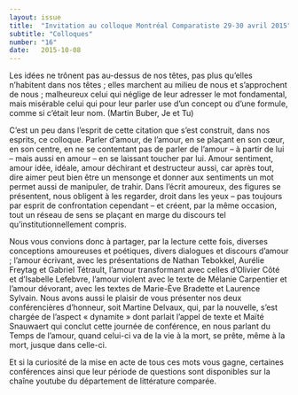 ```yaml
---
layout: issue
title:  "Invitation au colloque Montréal Comparatiste 29-30 avril 2015"
subtitle: "Colloques"
number: "16"
date:   2015-10-08
---
```

Les idées ne trônent pas au-dessus de nos têtes, pas plus qu’elles n’habitent dans nos têtes ; elles marchent au milieu de nous et s’approchent de nous ; malheureux celui qui néglige de leur adresser le mot fondamental, mais misérable celui qui pour leur parler use d’un concept ou d’une formule, comme si c’était leur nom. (Martin Buber, Je et Tu)

C’est un peu dans l’esprit de cette citation que s’est construit, dans nos esprits, ce colloque. Parler d’amour, de l’amour, en se plaçant en son cœur, en son centre, en ne se contentant pas de parler de l’amour – à partir de lui – mais aussi en amour – en se laissant toucher par lui. Amour sentiment, amour idée, idéale, amour déchirant et destructeur aussi, car après tout, dire aimer peut bien être un mensonge et donner aux sentiments un mot permet aussi de manipuler, de trahir. Dans l’écrit amoureux, des figures se présentent, nous obligent à les regarder, droit dans les yeux – pas toujours par esprit de confrontation cependant – et créent, par la même occasion, tout un réseau de sens se plaçant en marge du discours tel qu’institutionnellement compris.

Nous vous convions donc à partager, par la lecture cette fois, diverses conceptions amoureuses et poétiques, divers dialogues et discours d’amour ; l’amour écrivant, avec les présentations de Nathan Tebokkel, Aurélie Freytag et Gabriel Tétrault, l’amour transformant avec celles d’Olivier Côté et d’Isabelle Lefebvre, l’amour violent avec le texte de Mélanie Carpentier et l’amour dévorant, avec les textes de Marie-Ève Bradette et Laurence Sylvain. Nous avons aussi le plaisir de vous présenter nos deux conférencières d’honneur, soit Martine Delvaux, qui, par la nouvelle, s’est chargée de l’aspect « dynamite » dont parlait l’appel de texte et Maïté Snauwaert qui conclut cette journée de conférence, en nous parlant du Temps de l’amour, quand celui-ci va de la vie à la mort, se prête, même à la mort, jusque dans celle-ci.

Et si la curiosité de la mise en acte de tous ces mots vous gagne, certaines conférences ainsi que leur période de questions sont disponibles sur la chaîne youtube du département de littérature comparée.
